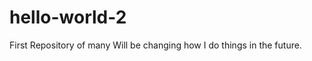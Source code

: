 hello-world-2
=============

First Repository of many
Will be changing how I do things in the future. 
